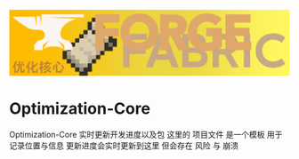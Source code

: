 ![image](https://github.com/SIRT43/Optimization-Core/blob/main/a4.png)
# Optimization-Core
Optimization-Core 实时更新开发进度以及包
这里的 项目文件 是一个模板 用于记录位置与信息
更新进度会实时更新到这里 但会存在 风险 与 崩溃
